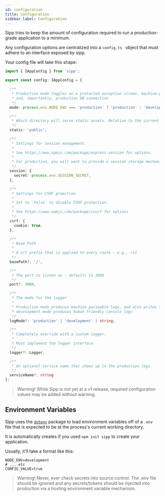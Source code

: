 ```yaml
---
id: configuration
title: Configuration
sidebar_label: Configuration
---
```


Sipp tries to keep the amount of configuration required to run a production-grade application to a minimum.

Any configuration options are centralized into a `config.ts ` object that must adhere to an interface exposed by sipp. 

Your config file will take this shape:

```typescript
import { IAppConfig } from 'sipp';

export const config: IAppConfig = {

  /**
   * Production mode toggles on a protected exception screen, machine-parseable logging,
   * and, importantly, production DB connection
   */
  mode: process.env.NODE_ENV === 'production' ? 'production' : 'development',

  /**
   * Which directory will serve static assets. Relative to the current working directory
   */
  static: 'public',

  /**
   * Settings for session management.
   *
   * See https://www.npmjs.com/package/express-session for options.
   * 
   * For production, you will want to provide a session storage mechanism here.
   */
  session: {
    secret: process.env.SESSION_SECRET,
  },

  /**
   * Settings for CSRF proection.
   *
   * Set to `false` to disable CSRF protection.
   *
   * See https://www.npmjs.com/package/csurf for options
   */
  csrf: {
    cookie: true,
  },

  /**
   * Base Path
   * 
   * A url prefix that is applied to every route - e.g., /v1
   */
  basePath?: '/',

  /**
   * The port to listen on - defaults to 3000
   */
  port?: 3000,

  /**
   * The mode for the logger
   * 
   * Production mode produces machine parseable logs, and also writes to a temporary file
   * development mode produces human friendly console logs
   */
  logMode?: 'production' | 'development' | string;

  /**
   * Completely override with a custom logger.
   * 
   * Must implement the logger interface
   */
  logger?: Logger,

  /**
   * An optional service name that shows up in the production logs
   */
  serviceName?: string
};
```

> Warning! While Sipp is not yet at a v1 release, required configuration values may be added without warning.

## Environment Variables

Sipp uses the [`dotenv`](https://www.npmjs.com/package/dotenv) package to load environment variables off of a `.env` file that is expected to be at the process's current working directory.

It is automatically creates if you used `npm init sipp` to create your application.

Usually, it'll take a format like this:

```
NODE_ENV=development
# ... etc
CONFIG_VALUE=true
```

> Warning! Never, ever check secrets into source control. The .env file should be ignored and any secrets/tokens should be injected into production via a hosting environment variable mechanism.